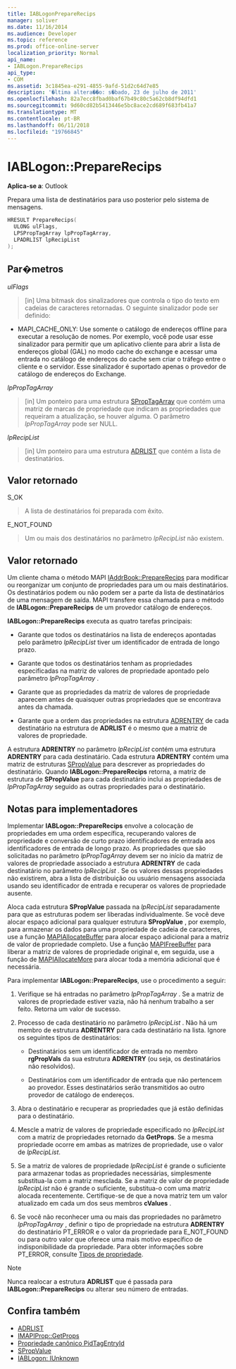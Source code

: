 ```yaml
---
title: IABLogonPrepareRecips
manager: soliver
ms.date: 11/16/2014
ms.audience: Developer
ms.topic: reference
ms.prod: office-online-server
localization_priority: Normal
api_name:
- IABLogon.PrepareRecips
api_type:
- COM
ms.assetid: 3c1845ea-e291-4855-9afd-51d2c64d7e85
description: '�ltima altera��o: s�bado, 23 de julho de 2011'
ms.openlocfilehash: 82a7ecc8fbad0baf67b49c80c5a62cb8df94dfd1
ms.sourcegitcommit: 9d60cd82b5413446e5bc8ace2cd689f683fb41a7
ms.translationtype: MT
ms.contentlocale: pt-BR
ms.lasthandoff: 06/11/2018
ms.locfileid: "19766845"
---
```

# <a name="iablogonpreparerecips"></a>IABLogon::PrepareRecips

**Aplica-se a**: Outlook 
  
Prepara uma lista de destinatários para uso posterior pelo sistema de mensagens.
  
```cpp
HRESULT PrepareRecips(
  ULONG ulFlags,
  LPSPropTagArray lpPropTagArray,
  LPADRLIST lpRecipList
);
```

## <a name="parameters"></a>Par�metros

_ulFlags_
  
> [in] Uma bitmask dos sinalizadores que controla o tipo do texto em cadeias de caracteres retornadas. O seguinte sinalizador pode ser definido:
    
  - MAPI_CACHE_ONLY: Use somente o catálogo de endereços offline para executar a resolução de nomes. Por exemplo, você pode usar esse sinalizador para permitir que um aplicativo cliente para abrir a lista de endereços global (GAL) no modo cache do exchange e acessar uma entrada no catálogo de endereços do cache sem criar o tráfego entre o cliente e o servidor. Esse sinalizador é suportado apenas o provedor de catálogo de endereços do Exchange.
    
_lpPropTagArray_
  
> [in] Um ponteiro para uma estrutura [SPropTagArray](sproptagarray.md) que contém uma matriz de marcas de propriedade que indicam as propriedades que requeiram a atualização, se houver alguma. O parâmetro _lpPropTagArray_ pode ser NULL. 
    
_lpRecipList_
  
> [in] Um ponteiro para uma estrutura [ADRLIST](adrlist.md) que contém a lista de destinatários. 
    
## <a name="return-value"></a>Valor retornado

S_OK 
  
> A lista de destinatários foi preparada com êxito.
    
E_NOT_FOUND 
  
> Um ou mais dos destinatários no parâmetro _lpRecipList_ não existem. 
    
## <a name="return-value"></a>Valor retornado

Um cliente chama o método MAPI [IAddrBook::PrepareRecips](iaddrbook-preparerecips.md) para modificar ou reorganizar um conjunto de propriedades para um ou mais destinatários. Os destinatários podem ou não podem ser a parte da lista de destinatários de uma mensagem de saída. MAPI transfere essa chamada para o método de **IABLogon::PrepareRecips** de um provedor catálogo de endereços. 
  
**IABLogon::PrepareRecips** executa as quatro tarefas principais: 
  
- Garante que todos os destinatários na lista de endereços apontadas pelo parâmetro _lpRecipList_ tiver um identificador de entrada de longo prazo. 
    
- Garante que todos os destinatários tenham as propriedades especificadas na matriz de valores de propriedade apontado pelo parâmetro _lpPropTagArray_ . 
    
- Garante que as propriedades da matriz de valores de propriedade aparecem antes de quaisquer outras propriedades que se encontrava antes da chamada.
    
- Garante que a ordem das propriedades na estrutura [ADRENTRY](adrentry.md) de cada destinatário na estrutura de **ADRLIST** é o mesmo que a matriz de valores de propriedade. 
    
A estrutura **ADRENTRY** no parâmetro _lpRecipList_ contém uma estrutura **ADRENTRY** para cada destinatário. Cada estrutura **ADRENTRY** contém uma matriz de estruturas [SPropValue](spropvalue.md) para descrever as propriedades do destinatário. Quando **IABLogon::PrepareRecips** retorna, a matriz de estrutura de **SPropValue** para cada destinatário inclui as propriedades de _lpPropTagArray_ seguido as outras propriedades para o destinatário. 
  
## <a name="notes-to-implementers"></a>Notas para implementadores

Implementar **IABLogon::PrepareRecips** envolve a colocação de propriedades em uma ordem específica, recuperando valores de propriedade e conversão de curto prazo identificadores de entrada aos identificadores de entrada de longo prazo. As propriedades que são solicitadas no parâmetro _lpPropTagArray_ devem ser no início da matriz de valores de propriedade associado a estrutura **ADRENTRY** de cada destinatário no parâmetro _lpRecipList_ . Se os valores dessas propriedades não existirem, abra a lista de distribuição ou usuário mensagens associada usando seu identificador de entrada e recuperar os valores de propriedade ausente. 
  
Aloca cada estrutura **SPropValue** passada na _lpRecipList_ separadamente para que as estruturas podem ser liberadas individualmente. Se você deve alocar espaço adicional para qualquer estrutura **SPropValue** , por exemplo, para armazenar os dados para uma propriedade de cadeia de caracteres, use a função [MAPIAllocateBuffer](mapiallocatebuffer.md) para alocar espaço adicional para a matriz de valor de propriedade completo. Use a função [MAPIFreeBuffer](mapifreebuffer.md) para liberar a matriz de valores de propriedade original e, em seguida, use a função de [MAPIAllocateMore](mapiallocatemore.md) para alocar toda a memória adicional que é necessária. 
  
Para implementar **IABLogon::PrepareRecips**, use o procedimento a seguir:
  
1. Verifique se há entradas no parâmetro _lpPropTagArray_ . Se a matriz de valores de propriedade estiver vazia, não há nenhum trabalho a ser feito. Retorna um valor de sucesso. 
    
2. Processo de cada destinatário no parâmetro _lpRecipList_ . Não há um membro de estrutura **ADRENTRY** para cada destinatário na lista. Ignore os seguintes tipos de destinatários: 
    
   - Destinatários sem um identificador de entrada no membro **rgPropVals** da sua estrutura **ADRENTRY** (ou seja, os destinatários não resolvidos). 
    
   - Destinatários com um identificador de entrada que não pertencem ao provedor. Esses destinatários serão transmitidos ao outro provedor de catálogo de endereços.
    
3. Abra o destinatário e recuperar as propriedades que já estão definidas para o destinatário.
    
4. Mescle a matriz de valores de propriedade especificado no _lpRecipList_ com a matriz de propriedades retornado da **GetProps**. Se a mesma propriedade ocorre em ambas as matrizes de propriedade, use o valor de _lpRecipList_.
    
5. Se a matriz de valores de propriedade _lpRecipList_ é grande o suficiente para armazenar todas as propriedades necessárias, simplesmente substitua-la com a matriz mesclada. Se a matriz de valor de propriedade _lpRecipList_ não é grande o suficiente, substitua-o com uma matriz alocada recentemente. Certifique-se de que a nova matriz tem um valor atualizado em cada um dos seus membros **cValues** . 
    
6. Se você não reconhecer uma ou mais das propriedades no parâmetro _lpPropTagArray_ , definir o tipo de propriedade na estrutura **ADRENTRY** do destinatário PT_ERROR e o valor da propriedade para E_NOT_FOUND ou para outro valor que oferece uma mais motivo específico de indisponibilidade da propriedade. Para obter informações sobre PT_ERROR, consulte [Tipos de propriedade](property-types.md).
    
> [!NOTE]
> Nunca realocar a estrutura **ADRLIST** que é passada para **IABLogon::PrepareRecips** ou alterar seu número de entradas. 
  
## <a name="see-also"></a>Confira também

- [ADRLIST](adrlist.md)
- [IMAPIProp::GetProps](imapiprop-getprops.md)
- [Propriedade canônico PidTagEntryId](pidtagentryid-canonical-property.md)
- [SPropValue](spropvalue.md)
- [IABLogon: IUnknown](iablogoniunknown.md)

